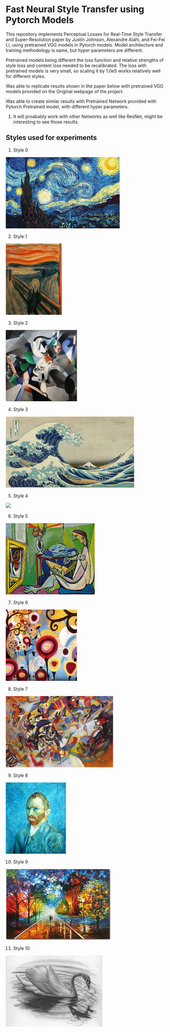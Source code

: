 # Fast Neural Style Transfer using Pytorch Models

This repository implements Perceptual Losses for Real-Time Style Transfer and Super-Resolution paper by Justin Johnson, Alexandre Alahi, and Fei-Fei Li, using pretrained VGG models in Pytorch models. Model architecture and training methodology is same, but hyper parameters are different. 

Pretrained models being different the loss function and relative strengths of style loss and content loss needed to be recalibrated. The loss with pretrained models is very small, so scaling it by 1.0e5 works relatively well for different styles.

Was able to replicate results shown in the paper below with pretrained VGG models provided on the Original webpage of the project.

Was able to create similar results with Pretrained Network provided with Pytorch Pretrained model, with different hyper parameters.

1. It will proabably work with other Networks as well like ResNet, might be interesting to see those results.

## Styles used for experiments

1. Style 0

<img src='styles/starry_night.jpg' height='225px'>

2. Style 1

<img src='styles/the_scream.jpg' height='225px'>

3. Style 2

<img src='styles/udnie.jpg' height='225px'>

4. Style 3
<img src='styles/wave.jpg' height='225px'>

5. Style 4
<img src='styles/mosiac.jpg' height='225px'>

6. Style 5
<img src='styles/la_muse.jpg' height='225px'>

7. Style 6
<img src='styles/candy.jpg' height='225px'>

8. Style 7
<img src='styles/composition_vii.jpg' height='225px'>

9. Style 8
<img src='styles/SampleStyle-2.jpg' height='225px'>

10. Style 9
<img src='styles/SampleStyle-1.jpg' height='225px'>

11. Style 10
<img src='styles/SampleStyle-4.jpg' height='225px'>

